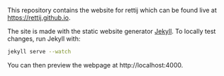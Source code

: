 This repository contains the website for rettij which can be found live at https://rettij.github.io.

The site is made with the static website generator [Jekyll](https://jekyllrb.com). To locally test changes, run Jekyll with:

```bash
jekyll serve --watch
```

You can then preview the webpage at http://localhost:4000.
